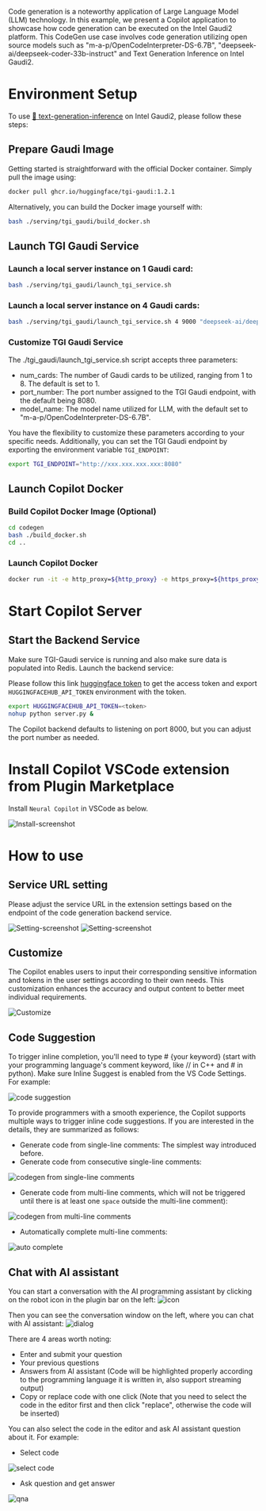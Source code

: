 Code generation is a noteworthy application of Large Language Model (LLM) technology. In this example, we present a Copilot application to showcase how code generation can be executed on the Intel Gaudi2 platform. This CodeGen use case involves code generation utilizing open source models such as "m-a-p/OpenCodeInterpreter-DS-6.7B", "deepseek-ai/deepseek-coder-33b-instruct" and Text Generation Inference on Intel Gaudi2.

# Environment Setup

To use [🤗 text-generation-inference](https://github.com/huggingface/text-generation-inference) on Intel Gaudi2, please follow these steps:

## Prepare Gaudi Image

Getting started is straightforward with the official Docker container. Simply pull the image using:

```bash
docker pull ghcr.io/huggingface/tgi-gaudi:1.2.1
```

Alternatively, you can build the Docker image yourself with:

```bash
bash ./serving/tgi_gaudi/build_docker.sh
```

## Launch TGI Gaudi Service

### Launch a local server instance on 1 Gaudi card:

```bash
bash ./serving/tgi_gaudi/launch_tgi_service.sh
```

### Launch a local server instance on 4 Gaudi cards:

```bash
bash ./serving/tgi_gaudi/launch_tgi_service.sh 4 9000 "deepseek-ai/deepseek-coder-33b-instruct"
```

### Customize TGI Gaudi Service

The ./tgi_gaudi/launch_tgi_service.sh script accepts three parameters:

- num_cards: The number of Gaudi cards to be utilized, ranging from 1 to 8. The default is set to 1.
- port_number: The port number assigned to the TGI Gaudi endpoint, with the default being 8080.
- model_name: The model name utilized for LLM, with the default set to "m-a-p/OpenCodeInterpreter-DS-6.7B".

You have the flexibility to customize these parameters according to your specific needs. Additionally, you can set the TGI Gaudi endpoint by exporting the environment variable `TGI_ENDPOINT`:

```bash
export TGI_ENDPOINT="http://xxx.xxx.xxx.xxx:8080"
```

## Launch Copilot Docker

### Build Copilot Docker Image (Optional)

```bash
cd codegen
bash ./build_docker.sh
cd ..
```

### Launch Copilot Docker

```bash
docker run -it -e http_proxy=${http_proxy} -e https_proxy=${https_proxy} --net=host --ipc=host -v /var/run/docker.sock:/var/run/docker.sock intel/gen-ai-examples:copilot bash
```

# Start Copilot Server

## Start the Backend Service

Make sure TGI-Gaudi service is running and also make sure data is populated into Redis. Launch the backend service:

Please follow this link [huggingface token](https://huggingface.co/docs/hub/security-tokens) to get the access token and export `HUGGINGFACEHUB_API_TOKEN` environment with the token.

```bash
export HUGGINGFACEHUB_API_TOKEN=<token>
nohup python server.py &
```

The Copilot backend defaults to listening on port 8000, but you can adjust the port number as needed.

# Install Copilot VSCode extension from Plugin Marketplace

Install `Neural Copilot` in VSCode as below.

![Install-screenshot](https://i.imgur.com/cnHRAdD.png)

# How to use

## Service URL setting

Please adjust the service URL in the extension settings based on the endpoint of the code generation backend service.

![Setting-screenshot](https://i.imgur.com/4hjvKPu.png)
![Setting-screenshot](https://i.imgur.com/AQZuzqd.png)

## Customize

The Copilot enables users to input their corresponding sensitive information and tokens in the user settings according to their own needs. This customization enhances the accuracy and output content to better meet individual requirements.

![Customize](https://i.imgur.com/PkObak9.png)

## Code Suggestion

To trigger inline completion, you'll need to type # {your keyword} (start with your programming language's comment keyword, like // in C++ and # in python). Make sure Inline Suggest is enabled from the VS Code Settings.
For example:

![code suggestion](https://i.imgur.com/sH5UoTO.png)

To provide programmers with a smooth experience, the Copilot supports multiple ways to trigger inline code suggestions. If you are interested in the details, they are summarized as follows:

- Generate code from single-line comments: The simplest way introduced before.
- Generate code from consecutive single-line comments:

![codegen from single-line comments](https://i.imgur.com/GZsQywX.png)

- Generate code from multi-line comments, which will not be triggered until there is at least one `space` outside the multi-line comment):

![codegen from multi-line comments](https://i.imgur.com/PzhiWrG.png)

- Automatically complete multi-line comments:

![auto complete](https://i.imgur.com/cJO3PQ0.jpg)

## Chat with AI assistant

You can start a conversation with the AI programming assistant by clicking on the robot icon in the plugin bar on the left:
![icon](https://i.imgur.com/f7rzfCQ.png)

Then you can see the conversation window on the left, where you can chat with AI assistant:
![dialog](https://i.imgur.com/aiYzU60.png)

There are 4 areas worth noting:

- Enter and submit your question
- Your previous questions
- Answers from AI assistant (Code will be highlighted properly according to the programming language it is written in, also support streaming output)
- Copy or replace code with one click (Note that you need to select the code in the editor first and then click "replace", otherwise the code will be inserted)

You can also select the code in the editor and ask AI assistant question about it.
For example:

- Select code

![select code](https://i.imgur.com/grvrtY6.png)

- Ask question and get answer

![qna](https://i.imgur.com/8Kdpld7.png)
